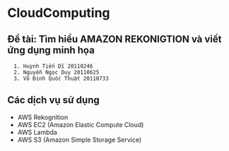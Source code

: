 # CloudComputing

## Đề tài: Tìm hiểu AMAZON REKONIGTION và viết ứng dụng minh họa

      1. Huỳnh Tiến Dĩ 20110246
      2. Nguyễn Ngọc Duy 20110625
      3. Võ Đinh Quốc Thuật 20110733 
## Các dịch vụ sử dụng

- AWS Rekognition
- AWS EC2 (Amazon Elastic Compute Cloud)
- AWS Lambda
- AWS S3 (Amazon Simple Storage Service)

